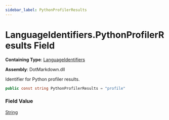 ```yaml
---
sidebar_label: PythonProfilerResults
---
```


# LanguageIdentifiers\.PythonProfilerResults Field

**Containing Type**: [LanguageIdentifiers](../index.md)

**Assembly**: DotMarkdown\.dll

  
Identifier for Python profiler results\.

```csharp
public const string PythonProfilerResults = "profile"
```

### Field Value

[String](https://docs.microsoft.com/en-us/dotnet/api/system.string)

